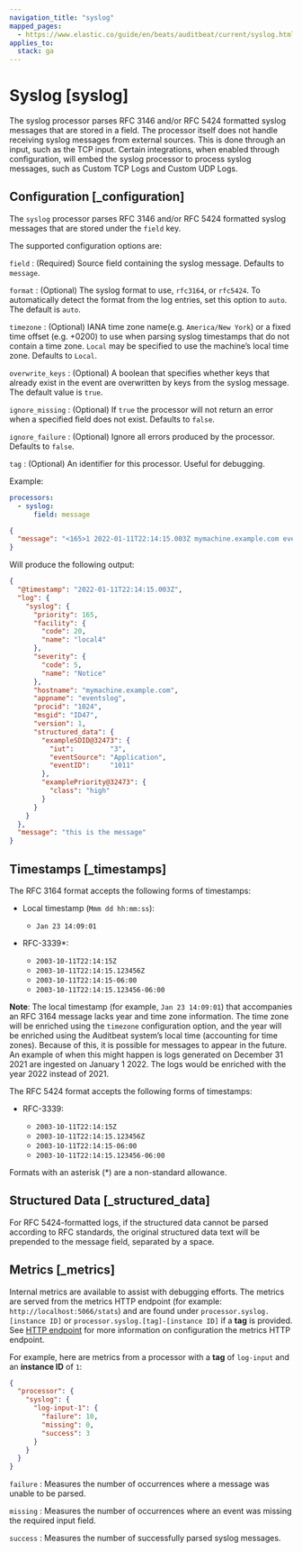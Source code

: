 ```yaml
---
navigation_title: "syslog"
mapped_pages:
  - https://www.elastic.co/guide/en/beats/auditbeat/current/syslog.html
applies_to:
  stack: ga
---
```


# Syslog [syslog]


The syslog processor parses RFC 3146 and/or RFC 5424 formatted syslog messages that are stored in a field. The processor itself does not handle receiving syslog messages from external sources. This is done through an input, such as the TCP input. Certain integrations, when enabled through configuration, will embed the syslog processor to process syslog messages, such as Custom TCP Logs and Custom UDP Logs.


## Configuration [_configuration]

The `syslog` processor parses RFC 3146 and/or RFC 5424 formatted syslog messages that are stored under the `field` key.

The supported configuration options are:

`field`
:   (Required) Source field containing the syslog message. Defaults to `message`.

`format`
:   (Optional) The syslog format to use, `rfc3164`, or `rfc5424`. To automatically detect the format from the log entries, set this option to `auto`. The default is `auto`.

`timezone`
:   (Optional) IANA time zone name(e.g. `America/New York`) or a fixed time offset (e.g. +0200) to use when parsing syslog timestamps that do not contain a time zone. `Local` may be specified to use the machine’s local time zone. Defaults to `Local`.

`overwrite_keys`
:   (Optional) A boolean that specifies whether keys that already exist in the event are overwritten by keys from the syslog message. The default value is `true`.

`ignore_missing`
:   (Optional) If `true` the processor will not return an error when a specified field does not exist. Defaults to `false`.

`ignore_failure`
:   (Optional) Ignore all errors produced by the processor. Defaults to `false`.

`tag`
:   (Optional) An identifier for this processor. Useful for debugging.

Example:

```yaml
processors:
  - syslog:
      field: message
```

```json
{
  "message": "<165>1 2022-01-11T22:14:15.003Z mymachine.example.com eventslog 1024 ID47 [exampleSDID@32473 iut=\"3\" eventSource=\"Application\" eventID=\"1011\"][examplePriority@32473 class=\"high\"] this is the message"
}
```

Will produce the following output:

```json
{
  "@timestamp": "2022-01-11T22:14:15.003Z",
  "log": {
    "syslog": {
      "priority": 165,
      "facility": {
        "code": 20,
        "name": "local4"
      },
      "severity": {
        "code": 5,
        "name": "Notice"
      },
      "hostname": "mymachine.example.com",
      "appname": "eventslog",
      "procid": "1024",
      "msgid": "ID47",
      "version": 1,
      "structured_data": {
        "exampleSDID@32473": {
          "iut":         "3",
          "eventSource": "Application",
          "eventID":     "1011"
        },
        "examplePriority@32473": {
          "class": "high"
        }
      }
    }
  },
  "message": "this is the message"
}
```


## Timestamps [_timestamps]

The RFC 3164 format accepts the following forms of timestamps:

* Local timestamp (`Mmm dd hh:mm:ss`):

    * `Jan 23 14:09:01`

* RFC-3339*:

    * `2003-10-11T22:14:15Z`
    * `2003-10-11T22:14:15.123456Z`
    * `2003-10-11T22:14:15-06:00`
    * `2003-10-11T22:14:15.123456-06:00`


**Note**: The local timestamp (for example, `Jan 23 14:09:01`) that accompanies an RFC 3164 message lacks year and time zone information. The time zone will be enriched using the `timezone` configuration option, and the year will be enriched using the Auditbeat system’s local time (accounting for time zones). Because of this, it is possible for messages to appear in the future. An example of when this might happen is logs generated on December 31 2021 are ingested on January 1 2022. The logs would be enriched with the year 2022 instead of 2021.

The RFC 5424 format accepts the following forms of timestamps:

* RFC-3339:

    * `2003-10-11T22:14:15Z`
    * `2003-10-11T22:14:15.123456Z`
    * `2003-10-11T22:14:15-06:00`
    * `2003-10-11T22:14:15.123456-06:00`


Formats with an asterisk (*) are a non-standard allowance.


## Structured Data [_structured_data]

For RFC 5424-formatted logs, if the structured data cannot be parsed according to RFC standards, the original structured data text will be prepended to the message field, separated by a space.


## Metrics [_metrics]

Internal metrics are available to assist with debugging efforts. The metrics are served from the metrics HTTP endpoint (for example: `http://localhost:5066/stats`) and are found under `processor.syslog.[instance ID]` or `processor.syslog.[tag]-[instance ID]` if a **tag** is provided. See [HTTP endpoint](/reference/auditbeat/http-endpoint.md) for more information on configuration the metrics HTTP endpoint.

For example, here are metrics from a processor with a **tag** of `log-input` and an **instance ID** of `1`:

```json
{
  "processor": {
    "syslog": {
      "log-input-1": {
        "failure": 10,
        "missing": 0,
        "success": 3
      }
    }
  }
}
```

`failure`
:   Measures the number of occurrences where a message was unable to be parsed.

`missing`
:   Measures the number of occurrences where an event was missing the required input field.

`success`
:   Measures the number of successfully parsed syslog messages.

